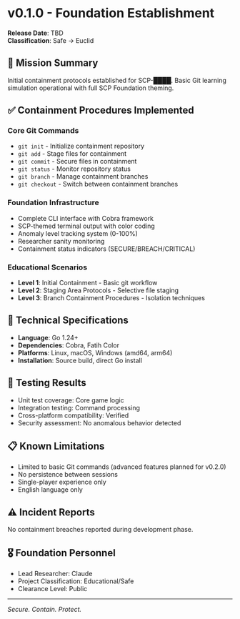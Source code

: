# v0.1.0 - Foundation Establishment

**Release Date**: TBD  
**Classification**: Safe → Euclid

## 🎯 Mission Summary

Initial containment protocols established for SCP-████. Basic Git learning simulation operational with full SCP Foundation theming.

## ✅ Containment Procedures Implemented

### Core Git Commands
- `git init` - Initialize containment repository
- `git add` - Stage files for containment  
- `git commit` - Secure files in containment
- `git status` - Monitor repository status
- `git branch` - Manage containment branches
- `git checkout` - Switch between containment branches

### Foundation Infrastructure
- Complete CLI interface with Cobra framework
- SCP-themed terminal output with color coding
- Anomaly level tracking system (0-100%)
- Researcher sanity monitoring
- Containment status indicators (SECURE/BREACH/CRITICAL)

### Educational Scenarios
- **Level 1**: Initial Containment - Basic git workflow
- **Level 2**: Staging Area Protocols - Selective file staging
- **Level 3**: Branch Containment Procedures - Isolation techniques

## 🔧 Technical Specifications

- **Language**: Go 1.24+
- **Dependencies**: Cobra, Fatih Color
- **Platforms**: Linux, macOS, Windows (amd64, arm64)
- **Installation**: Source build, direct Go install

## 🧪 Testing Results

- Unit test coverage: Core game logic
- Integration testing: Command processing
- Cross-platform compatibility: Verified
- Security assessment: No anomalous behavior detected

## 📋 Known Limitations

- Limited to basic Git commands (advanced features planned for v0.2.0)
- No persistence between sessions
- Single-player experience only
- English language only

## ⚠️ Incident Reports

No containment breaches reported during development phase.

## 🎖️ Foundation Personnel

- Lead Researcher: Claude
- Project Classification: Educational/Safe
- Clearance Level: Public

---

*Secure. Contain. Protect.*